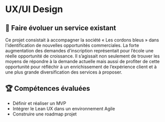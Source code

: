 # UX/UI Design

## 📝 Faire évoluer un service existant
Ce projet consistait à accompagner la société « Les cordons bleus » dans l'identification de nouvelles opportunités commerciales. La forte augmentation des demandes d’inscription représentait pour l’école une réelle opportunité de croissance. Il s’agissait non seulement de trouver les moyens de répondre à la demande actuelle mais aussi de profiter de cette opportunité pour réfléchir à un enrichissement de l’expérience client et à une plus grande diversification des services à proposer.

## 🏆 Compétences évaluées 
* Définir et réaliser un MVP
* Intégrer le Lean UX dans un environnement Agile
* Construire une roadmap projet
